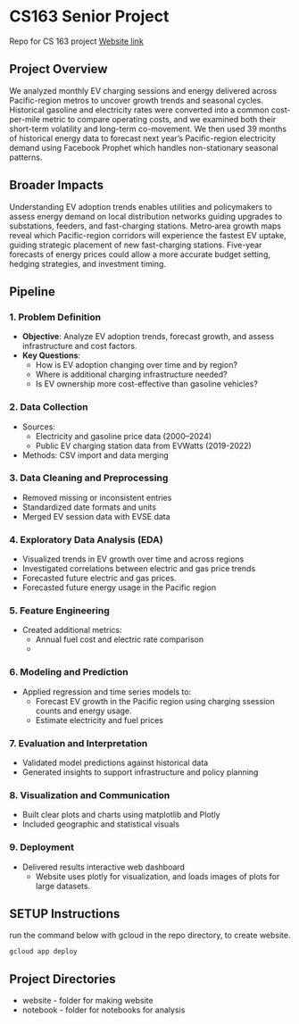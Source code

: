 # CS163 Senior Project
 Repo for CS 163 project
 [Website link](https://evenergy163.uw.r.appspot.com)

 ## Project Overview

 We analyzed monthly EV charging sessions and energy delivered across Pacific-region metros to uncover growth trends and seasonal cycles. Historical gasoline and electricity rates were converted into a common cost-per-mile metric to compare operating costs, and we examined both their short-term volatility and long-term co-movement. We then used 39 months of historical energy data to forecast next year’s Pacific-region electricity demand using Facebook Prophet which handles non-stationary seasonal patterns.

## Broader Impacts

Understanding EV adoption trends enables utilities and policymakers to assess energy demand on local distribution networks guiding upgrades to substations, feeders, and fast-charging stations. Metro‐area growth maps reveal which Pacific-region corridors will experience the fastest EV uptake, guiding strategic placement of new fast-charging stations. Five-year forecasts of energy prices could allow a more accurate budget setting, hedging strategies, and investment timing.

## Pipeline

### 1. Problem Definition
- **Objective**: Analyze EV adoption trends, forecast growth, and assess infrastructure and cost factors.
- **Key Questions**:
  - How is EV adoption changing over time and by region?
  - Where is additional charging infrastructure needed?
  - Is EV ownership more cost-effective than gasoline vehicles?

### 2. Data Collection
- Sources:
  - Electricity and gasoline price data (2000–2024)
  - Public EV charging station data from EVWatts (2019-2022)
- Methods: CSV import and data merging

### 3. Data Cleaning and Preprocessing
- Removed missing or inconsistent entries
- Standardized date formats and units
- Merged EV session data with EVSE data

### 4. Exploratory Data Analysis (EDA)
- Visualized trends in EV growth over time and across regions
- Investigated correlations between electric and gas price trends
- Forecasted future electric and gas prices.
- Forecasted future energy usage in the Pacific region

### 5. Feature Engineering
- Created additional metrics:
  - Annual fuel cost and electric rate comparison
  - 

### 6. Modeling and Prediction
- Applied regression and time series models to:
  - Forecast EV growth in the Pacific region using charging ssession counts and energy usage.
  - Estimate electricity and fuel prices

### 7. Evaluation and Interpretation
- Validated model predictions against historical data
- Generated insights to support infrastructure and policy planning

### 8. Visualization and Communication
- Built clear plots and charts using matplotlib and Plotly
- Included geographic and statistical visuals

### 9. Deployment
- Delivered results interactive web dashboard
  - Website uses plotly for visualization, and loads images of plots for large datasets.

## SETUP Instructions

run the command below with gcloud in the repo directory, to create website.
```
gcloud app deploy
```

## Project Directories

- website - folder for making website
- notebook - folder for notebooks for analysis
